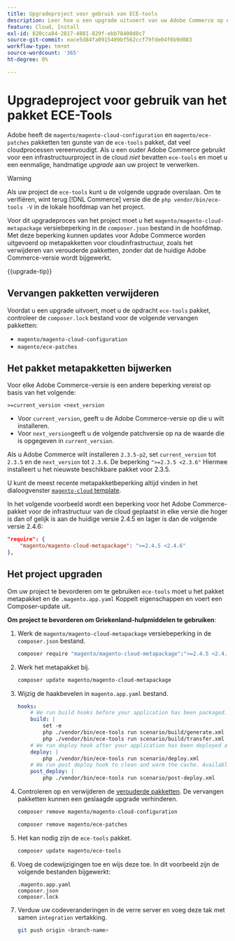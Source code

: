 ```yaml
---
title: Upgradeproject voor gebruik van ECE-tools
description: Leer hoe u een upgrade uitvoert van uw Adobe Commerce op een cloud-infrastructuurproject, zodat u het pakket ECE-Tools kunt gebruiken en de nieuwste oplossingen en functies kunt benutten.
feature: Cloud, Install
exl-id: 820cca84-2817-4881-829f-ebb78400d8c7
source-git-commit: eace5d84fa0915489bf562ccf79fde04f6b9d083
workflow-type: tm+mt
source-wordcount: '365'
ht-degree: 0%

---
```


# Upgradeproject voor gebruik van het pakket ECE-Tools

Adobe heeft de `magento/magento-cloud-configuration` en `magento/ece-patches` pakketten ten gunste van de `ece-tools` pakket, dat veel cloudprocessen vereenvoudigt. Als u een ouder Adobe Commerce gebruikt voor een infrastructuurproject in de cloud _niet_ bevatten `ece-tools` en moet u een eenmalige, handmatige _upgrade_ aan uw project te verwerken.

>[!WARNING]
>
>Als uw project de `ece-tools` kunt u de volgende upgrade overslaan. Om te verifiëren, wint terug [!DNL Commerce] versie die de `php vendor/bin/ece-tools -V` in de lokale hoofdmap van het project.

Voor dit upgradeproces van het project moet u het `magento/magento-cloud-metapackage` versiebeperking in de `composer.json` bestand in de hoofdmap. Met deze beperking kunnen updates voor Adobe Commerce worden uitgevoerd op metapakketten voor cloudinfrastructuur, zoals het verwijderen van verouderde pakketten, zonder dat de huidige Adobe Commerce-versie wordt bijgewerkt.

{{upgrade-tip}}

## Vervangen pakketten verwijderen

Voordat u een upgrade uitvoert, moet u de opdracht `ece-tools` pakket, controleer de `composer.lock` bestand voor de volgende vervangen pakketten:

- `magento/magento-cloud-configuration`
- `magento/ece-patches`

## Het pakket metapakketten bijwerken

Voor elke Adobe Commerce-versie is een andere beperking vereist op basis van het volgende:

```terminal
>=current_version <next_version
```

- Voor `current_version`, geeft u de Adobe Commerce-versie op die u wilt installeren.
- Voor `next_version`geeft u de volgende patchversie op na de waarde die is opgegeven in `current_version`.

Als u Adobe Commerce wilt installeren `2.3.5-p2`, set `current_version` tot `2.3.5` en de `next_version` tot `2.3.6`. De beperking `">=2.3.5 <2.3.6"` Hiermee installeert u het nieuwste beschikbare pakket voor 2.3.5.

U kunt de meest recente metapakketbeperking altijd vinden in het dialoogvenster [`magento-cloud` template](https://github.com/magento/magento-cloud/blob/master/composer.json).

In het volgende voorbeeld wordt een beperking voor het Adobe Commerce-pakket voor de infrastructuur van de cloud geplaatst in elke versie die hoger is dan of gelijk is aan de huidige versie 2.4.5 en lager is dan de volgende versie 2.4.6:

```json
"require": {
    "magento/magento-cloud-metapackage": ">=2.4.5 <2.4.6"
},
```

## Het project upgraden

Om uw project te bevorderen om te gebruiken `ece-tools` moet u het pakket metapakket en de `.magento.app.yaml` Koppelt eigenschappen en voert een Composer-update uit.

**Om project te bevorderen om Griekenland-hulpmiddelen te gebruiken**:

1. Werk de `magento/magento-cloud-metapackage` versiebeperking in de `composer.json` bestand.

   ```bash
   composer require "magento/magento-cloud-metapackage":">=2.4.5 <2.4.6" --no-update
   ```

1. Werk het metapakket bij.

   ```bash
   composer update magento/magento-cloud-metapackage
   ```

1. Wijzig de haakbevelen in `magento.app.yaml` bestand.

   ```yaml
   hooks:
       # We run build hooks before your application has been packaged.
       build: |
           set -e
           php ./vendor/bin/ece-tools run scenario/build/generate.xml
           php ./vendor/bin/ece-tools run scenario/build/transfer.xml
       # We run deploy hook after your application has been deployed and started.
       deploy: |
           php ./vendor/bin/ece-tools run scenario/deploy.xml
       # We run post deploy hook to clean and warm the cache. Available with ECE-Tools 2002.0.10.
       post_deploy: |
           php ./vendor/bin/ece-tools run scenario/post-deploy.xml
   ```

1. Controleren op en verwijderen de [verouderde pakketten](#remove-deprecated-packages). De vervangen pakketten kunnen een geslaagde upgrade verhinderen.

   ```bash
   composer remove magento/magento-cloud-configuration
   ```

   ```bash
   composer remove magento/ece-patches
   ```

1. Het kan nodig zijn de `ece-tools` pakket.

   ```bash
   composer update magento/ece-tools
   ```

1. Voeg de codewijzigingen toe en wijs deze toe. In dit voorbeeld zijn de volgende bestanden bijgewerkt:

   ```terminal
   .magento.app.yaml
   composer.json
   composer.lock
   ```

1. Verduw uw codeveranderingen in de verre server en voeg deze tak met samen `integration` vertakking.

   ```bash
   git push origin <branch-name>
   ```
